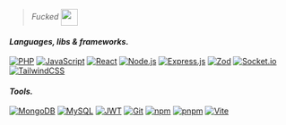 >_Fucked_    <img src="https://media.tenor.com/uvs84qLH_l8AAAAi/nahh-nah.gif" width="30px" align="center">

#### _Languages, libs & frameworks._

<!--![HTML](https://img.shields.io/badge/HTML-E34F26?style=for-the-badge&logo=html5&logoColor=white)-->
<!--![CSS](https://img.shields.io/badge/CSS-1572B6?style=for-the-badge&logo=css3&logoColor=white)-->
[![PHP](https://img.shields.io/badge/PHP-777BB4?style=for-the-badge&logo=php&logoColor=white)](https://www.php.net/)
[![JavaScript](https://img.shields.io/badge/JavaScript-000000?style=for-the-badge&logo=javascript&logoColor=F7DF1E)](https://developer.mozilla.org/en-US/docs/Web/JavaScript)
[![React](https://img.shields.io/badge/React-282c34?style=for-the-badge&logo=react&logoColor=61DAFB)](https://react.dev/)
[![Node.js](https://img.shields.io/badge/Node.js-339933?style=for-the-badge&logo=node.js&logoColor=white)](https://nodejs.org/en/)
[![Express.js](https://img.shields.io/badge/Express.js-78c461?style=for-the-badge&logo=express&logoColor=white)](https://expressjs.com/)
[![Zod](https://img.shields.io/badge/Zod-3B82F6?style=for-the-badge&logo=Zod&logoColor=white)](https://zod.dev/)
[![Socket.io](https://img.shields.io/badge/Socket.io-000000?style=for-the-badge&logo=socket.io&logoColor=white)](https://socket.io/)
[![TailwindCSS](https://img.shields.io/badge/TailwindCSS-FFFFFF?style=for-the-badge&logo=tailwindcss&logoColor=38BCF9)](https://tailwindcss.com/)


#### _Tools._

[![MongoDB](https://img.shields.io/badge/MongoDB-47A248?style=for-the-badge&logo=mongodb&logoColor=white)](https://www.mongodb.com/)
[![MySQL](https://img.shields.io/badge/MySQL-4479A1?style=for-the-badge&logo=mysql&logoColor=white)](https://www.mysql.com/)
[![JWT](https://img.shields.io/badge/JWT-000000?style=for-the-badge&logo=JSON%20web%20tokens&logoColor=white)](https://jwt.io/)
[![Git](https://img.shields.io/badge/Git-F05032?style=for-the-badge&logo=git&logoColor=white)](https://git-scm.com/)
[![npm](https://img.shields.io/badge/npm-CB3837?style=for-the-badge&logo=npm&logoColor=white)](https://www.npmjs.com/)
[![pnpm](https://img.shields.io/badge/pnpm-ffffff?style=for-the-badge&logo=pnpm&logoColor=f69220)](https://pnpm.io/)
[![Vite](https://img.shields.io/badge/Vite-FFD62E?style=for-the-badge&logo=Vite&logoColor=646CFF)](https://vitejs.dev/)

<!-- Old JS badge ![JavaScript](https://img.shields.io/badge/JavaScript-F7DF1E?style=for-the-badge&logo=javascript&logoColor=black) -->
